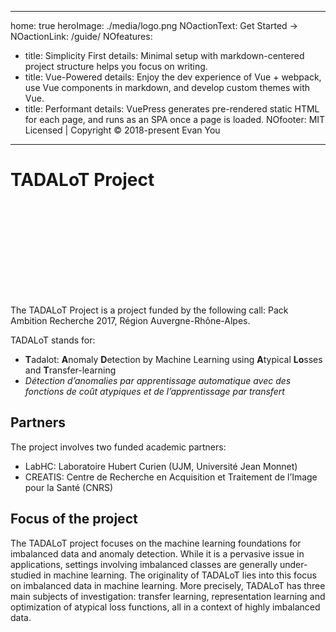 ---
home: true
heroImage: ./media/logo.png
NOactionText: Get Started →
NOactionLink: /guide/
NOfeatures:
- title: Simplicity First
  details: Minimal setup with markdown-centered project structure helps you focus on writing.
- title: Vue-Powered
  details: Enjoy the dev experience of Vue + webpack, use Vue components in markdown, and develop custom themes with Vue.
- title: Performant
  details: VuePress generates pre-rendered static HTML for each page, and runs as an SPA once a page is loaded.
NOfooter: MIT Licensed | Copyright © 2018-present Evan You
------


# TADALoT Project

<p style="text-align: center">
  <object :data="$withBase('media/banner.svg')" type="image/svg+xml"></object>
</p>

The TADALoT Project is a project funded by the following call: Pack Ambition Recherche 2017, Région Auvergne-Rhône-Alpes.

TADALoT stands for:
- **T**adalot: **A**nomaly **D**etection by Machine Learning using **A**typical **Lo**sses and **T**ransfer-learning
- *Détection d’anomalies par apprentissage automatique avec des fonctions de coût atypiques et de l’apprentissage par transfert*


## Partners

The project involves two funded academic partners:
- LabHC: Laboratoire Hubert Curien (UJM, Université Jean Monnet)
- CREATIS: Centre de Recherche en Acquisition et Traitement de l’Image pour la Santé (CNRS)



## Focus of the project

The TADALoT project focuses on the machine learning foundations for imbalanced data and anomaly detection.
While it is a pervasive issue in applications, settings involving imbalanced classes are generally under-studied in machine learning.
The originality of TADALoT lies into this focus on imbalanced data in machine learning.
More precisely, TADALoT has three main subjects of investigation: transfer learning, representation learning and optimization of atypical loss functions, all in a context of highly imbalanced data.
